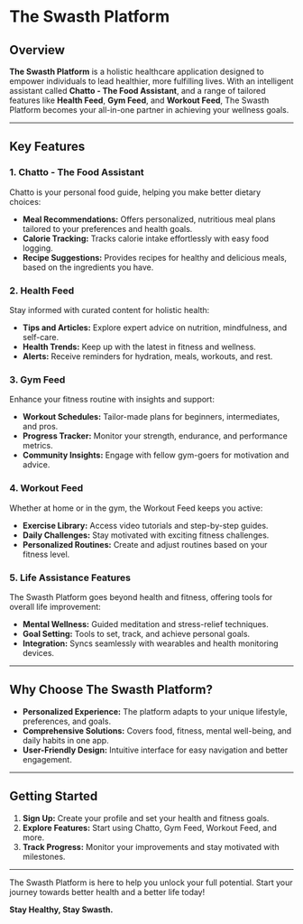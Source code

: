 # The Swasth Platform  

## Overview  
**The Swasth Platform** is a holistic healthcare application designed to empower individuals to lead healthier, more fulfilling lives. With an intelligent assistant called **Chatto - The Food Assistant**, and a range of tailored features like **Health Feed**, **Gym Feed**, and **Workout Feed**, The Swasth Platform becomes your all-in-one partner in achieving your wellness goals.

---

## Key Features  

### 1. **Chatto - The Food Assistant**  
Chatto is your personal food guide, helping you make better dietary choices:  
- **Meal Recommendations:** Offers personalized, nutritious meal plans tailored to your preferences and health goals.  
- **Calorie Tracking:** Tracks calorie intake effortlessly with easy food logging.  
- **Recipe Suggestions:** Provides recipes for healthy and delicious meals, based on the ingredients you have.  

### 2. **Health Feed**  
Stay informed with curated content for holistic health:  
- **Tips and Articles:** Explore expert advice on nutrition, mindfulness, and self-care.  
- **Health Trends:** Keep up with the latest in fitness and wellness.  
- **Alerts:** Receive reminders for hydration, meals, workouts, and rest.

### 3. **Gym Feed**  
Enhance your fitness routine with insights and support:  
- **Workout Schedules:** Tailor-made plans for beginners, intermediates, and pros.  
- **Progress Tracker:** Monitor your strength, endurance, and performance metrics.  
- **Community Insights:** Engage with fellow gym-goers for motivation and advice.  

### 4. **Workout Feed**  
Whether at home or in the gym, the Workout Feed keeps you active:  
- **Exercise Library:** Access video tutorials and step-by-step guides.  
- **Daily Challenges:** Stay motivated with exciting fitness challenges.  
- **Personalized Routines:** Create and adjust routines based on your fitness level.  

### 5. **Life Assistance Features**  
The Swasth Platform goes beyond health and fitness, offering tools for overall life improvement:  
- **Mental Wellness:** Guided meditation and stress-relief techniques.  
- **Goal Setting:** Tools to set, track, and achieve personal goals.  
- **Integration:** Syncs seamlessly with wearables and health monitoring devices.  

---

## Why Choose The Swasth Platform?  
- **Personalized Experience:** The platform adapts to your unique lifestyle, preferences, and goals.  
- **Comprehensive Solutions:** Covers food, fitness, mental well-being, and daily habits in one app.  
- **User-Friendly Design:** Intuitive interface for easy navigation and better engagement.  

---

## Getting Started  
1. **Sign Up:** Create your profile and set your health and fitness goals.  
2. **Explore Features:** Start using Chatto, Gym Feed, Workout Feed, and more.  
3. **Track Progress:** Monitor your improvements and stay motivated with milestones.  

---

The Swasth Platform is here to help you unlock your full potential. Start your journey towards better health and a better life today!  

**Stay Healthy, Stay Swasth.** 
